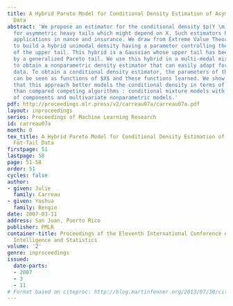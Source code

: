 ```yaml
---
title: A Hybrid Pareto Model for Conditional Density Estimation of Asymmetric Fat-Tail
  Data
abstract: 'We propose an estimator for the conditional density $p(Y \mid X)$ that can adapt
  for asymmetric heavy tails which might depend on X. Such estimators have important
  applications in nance and insurance. We draw from Extreme Value Theory the tools
  to build a hybrid unimodal density having a parameter controlling the heaviness
  of the upper tail. This hybrid is a Gaussian whose upper tail has been replaced
  by a generalized Pareto tail. We use this hybrid in a multi-modal mixture in order
  to obtain a nonparametric density estimator that can easily adapt for heavy tailed
  data. To obtain a conditional density estimator, the parameters of the mixture estimator
  can be seen as functions of $X$ and these functions learned. We show experimentally
  that this approach better models the conditional density in terms of likelihood
  than compared competing algorithms : conditional mixture models with other types
  of components and multivariate nonparametric models.'
pdf: http://proceedings.mlr.press/v2/carreau07a/carreau07a.pdf
layout: inproceedings
series: Proceedings of Machine Learning Research
id: carreau07a
month: 0
tex_title: A Hybrid Pareto Model for Conditional Density Estimation of Asymmetric
  Fat-Tail Data
firstpage: 51
lastpage: 58
page: 51-58
order: 51
cycles: false
author:
- given: Julie
  family: Carreau
- given: Yoshua
  family: Bengio
date: 2007-03-11
address: San Juan, Puerto Rico
publisher: PMLR
container-title: Proceedings of the Eleventh International Conference on Artificial
  Intelligence and Statistics
volume: '2'
genre: inproceedings
issued:
  date-parts:
  - 2007
  - 3
  - 11
# Format based on citeproc: http://blog.martinfenner.org/2013/07/30/citeproc-yaml-for-bibliographies/
---
```


